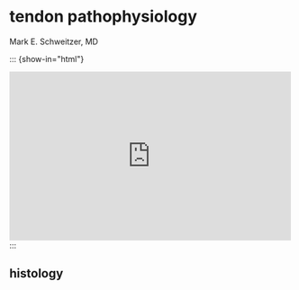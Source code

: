 # tendon pathophysiology

Mark E. Schweitzer, MD

::: {show-in="html"}
<iframe width=500 height=300 frameborder="0" allowfullscreen src="https://www.youtube.com/embed/uIo58pQgxhY"></iframe>
:::

## histology
